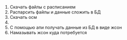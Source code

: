 1. Скачать файлы с расписанием
2. Распарсить файлы и данные сложить в БД
3. Скачать осм
4. 
3. С помощью апи получать данные из БД в виде жсон
4. Намазывать жсон куда потребуется
